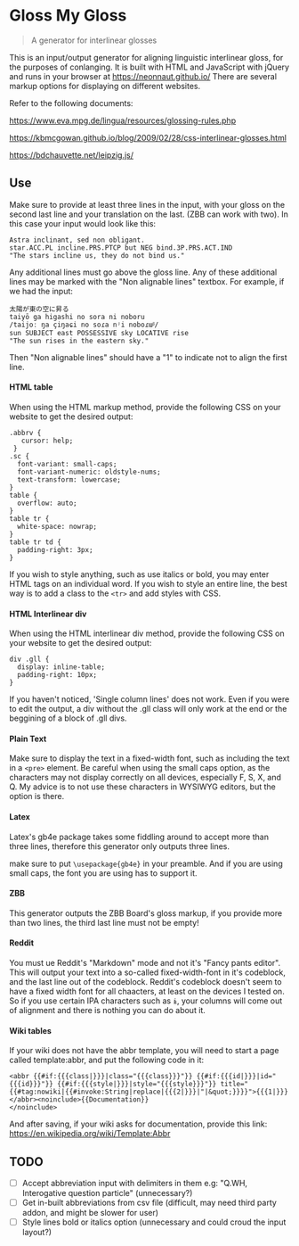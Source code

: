# Gloss My Gloss

> A generator for interlinear glosses

This is an input/output generator for aligning linguistic interlinear gloss, for the purposes of conlanging.
It is built with HTML and JavaScript with jQuery and runs in your browser at https://neonnaut.github.io/
There are several markup options for displaying on different websites.

Refer to the following documents:

https://www.eva.mpg.de/lingua/resources/glossing-rules.php

https://kbmcgowan.github.io/blog/2009/02/28/css-interlinear-glosses.html

https://bdchauvette.net/leipzig.js/

## Use

Make sure to provide at least three lines in the input, with your gloss on the second last line and your translation on the last. (ZBB can work with two). In this case your input would look like this:

```
Astra inclinant, sed non obligant.
star.ACC.PL incline.PRS.PTCP but NEG bind.3P.PRS.ACT.IND
"The stars incline us, they do not bind us."
```

Any additional lines must go above the gloss line. Any of these additional lines may be marked with the "Non alignable lines" textbox. For example, if we had the input:

```
太陽が東の空に昇る
taiyō ga higashi no sora ni noboru
/taijoː ŋa çiŋaɕi no soɾa nʲi noboɾɯᵝ/
sun SUBJECT east POSSESSIVE sky LOCATIVE rise
"The sun rises in the eastern sky."
```

Then "Non alignable lines" should have a "1" to indicate not to align the first line.

#### HTML table

When using the HTML markup method, provide the following CSS on your website to get the desired output:

```
.abbrv {
   cursor: help;
 }
.sc {
  font-variant: small-caps;
  font-variant-numeric: oldstyle-nums;
  text-transform: lowercase;
}
table {
  overflow: auto;
}
table tr {
  white-space: nowrap;
}
table tr td {
  padding-right: 3px;
}
```

If you wish to style anything, such as use italics or bold, you may enter HTML tags on an individual word. If you wish to style an entire line, the best way is to add a class to the `<tr>` and add styles with CSS.

#### HTML Interlinear div

When using the HTML interlinear div method, provide the following CSS on your website to get the desired output:

```
div .gll {
  display: inline-table;
  padding-right: 10px;
}
```

If you haven't noticed, 'Single column lines' does not work. Even if you were to edit the output, a div without the .gll class will only work at the end or the beggining of a block of .gll divs.

#### Plain Text

Make sure to display the text in a fixed-width font, such as including the text in a `<pre>` element. Be careful when using the small caps option, as the characters may not display correctly on all devices, especially F, S, X, and Q. My advice is to not use these characters in WYSIWYG editors, but the option is there.

#### Latex

Latex's gb4e package takes some fiddling around to accept more than three lines, therefore this generator only outputs three lines.

make sure to put `\usepackage{gb4e}` in your preamble. And if you are using small caps, the font you are using has to support it.

#### ZBB

This generator outputs the ZBB Board's gloss markup, if you provide more than two lines, the third last line must not be empty!

#### Reddit

You must ue Reddit's "Markdown" mode and not it's "Fancy pants editor". This will output your text into a so-called fixed-width-font in it's codeblock, and the last line out of the codeblock. Reddit's codeblock doesn't seem to have a fixed width font for all chaacters, at least on the devices I tested on. So if you use certain IPA characters such as `ɨ`, your columns will come out of alignment and there is nothing you can do about it.

#### Wiki tables

If your wiki does not have the abbr template, you will need to start a page called template:abbr, and put the following code in it:

```
<abbr {{#if:{{{class|}}}|class="{{{class}}}"}} {{#if:{{{id|}}}|id="{{{id}}}"}} {{#if:{{{style|}}}|style="{{{style}}}"}} title="{{#tag:nowiki|{{#invoke:String|replace|{{{2|}}}|"|&quot;}}}}">{{{1|}}}</abbr><noinclude>{{Documentation}}
</noinclude>
```

And after saving, if your wiki asks for documentation, provide this link: https://en.wikipedia.org/wiki/Template:Abbr

## TODO

- [ ] Accept abbreviation input with delimiters in them e.g: "Q.WH, Interogative question particle" (unnecessary?)
- [ ] Get in-built abbreviations from csv file (difficult, may need third party addon, and might be slower for user)
- [ ] Style lines bold or italics option (unnecessary and could croud the input layout?)
